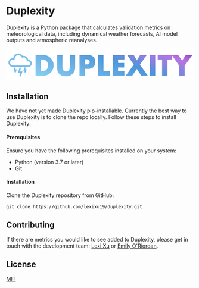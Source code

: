 # Duplexity

Duplexity is a Python package that calculates validation metrics on meteorological data, including dynamical weather forecasts, AI model outputs and atmospheric reanalyses.

![Duplexity Logo](./logo_v1.png)

## Installation

We have not yet made Duplexity pip-installable. Currently the best way to use Duplexity is to clone the repo locally. Follow these steps to install Duplexity:

#### Prerequisites
Ensure you have the following prerequisites installed on your system:

 - Python (version 3.7 or later)
 - Git

#### Installation

Clone the Duplexity repository from GitHub:

```
git clone https://github.com/lexixu19/duplexity.git
```

## Contributing

If there are metrics you would like to see added to Duplexity, please get in touch with the development team: [Lexi Xu](lexi.xu12@gmail.com) or [Emily O'Riordan](emily@bodekerscientific.com). 

## License

[MIT](https://choosealicense.com/licenses/mit/)
